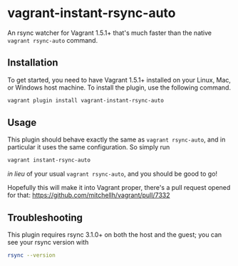 # vagrant-instant-rsync-auto

An rsync watcher for Vagrant 1.5.1+ that's much faster than the native
`vagrant rsync-auto` command.

## Installation

To get started, you need to have Vagrant 1.5.1+ installed on your Linux, Mac, or
Windows host machine. To install the plugin, use the following command.

```bash
vagrant plugin install vagrant-instant-rsync-auto
```

## Usage

This plugin should behave exactly the same as `vagrant rsync-auto`, and in
particular it uses the same configuration. So simply run
```bash
vagrant instant-rsync-auto
```
_in lieu_ of your usual `vagrant rsync-auto`, and you should be good to go!

Hopefully this will make it into Vagrant proper, there's a pull request opened
for that: https://github.com/mitchellh/vagrant/pull/7332

## Troubleshooting

This plugin requires rsync 3.1.0+ on both the host and the guest; you can see
your rsync version with
```bash
rsync --version
```

